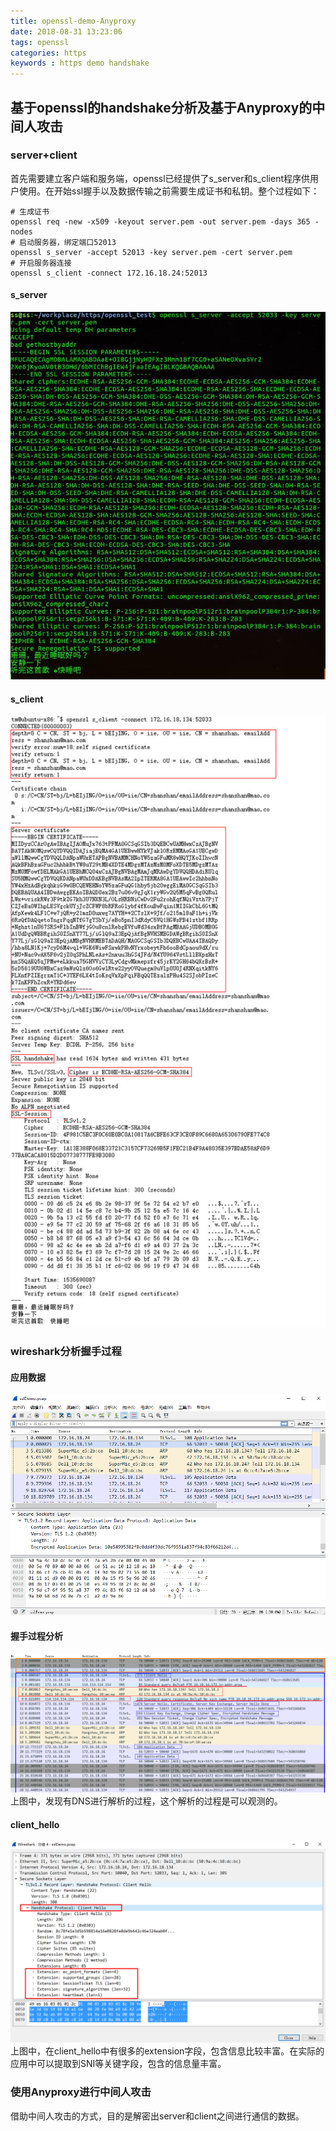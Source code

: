 ```yaml
---
title: openssl-demo-Anyproxy
date: 2018-08-31 13:23:06
tags: openssl
categories: https
keywords : https demo handshake
---
```

## 基于openssl的handshake分析及基于Anyproxy的中间人攻击
### server+client
首先需要建立客户端和服务端，openssl已经提供了s_server和s_client程序供用户使用。在开始ssl握手以及数据传输之前需要生成证书和私钥。整个过程如下：
```
# 生成证书
openssl req -new -x509 -keyout server.pem -out server.pem -days 365 -nodes
# 启动服务器，绑定端口52013
openssl s_server -accept 52013 -key server.pem -cert server.pem
# 开启服务器连接
openssl s_client -connect 172.16.18.24:52013

```
#### s_server
![openssl_demo_server](openssl-demo-Anyproxy/openssl_demo_server.png)
#### s_client
![openssl_demo_client](openssl-demo-Anyproxy/openssl_demo_client.png)
### wireshark分析握手过程
#### 应用数据
![openssl_demo_server_wireshark](openssl-demo-Anyproxy/openssl_demo_application_data.png)
#### 握手过程分析
![openssl_demo_server_wireshark](openssl-demo-Anyproxy/openssl_demo_server_wireshark.png)
上图中，发现有DNS进行解析的过程，这个解析的过程是可以观测的。
#### client_hello
![openssl_demo_client_hello](openssl-demo-Anyproxy/openssl_demo_client_hello.png)
上图中，在client_hello中有很多的extension字段，包含信息比较丰富。在实际的应用中可以提取到SNI等关键字段，包含的信息量丰富。

### 使用Anyproxy进行中间人攻击
借助中间人攻击的方式，目的是解密出server和client之间进行通信的数据。